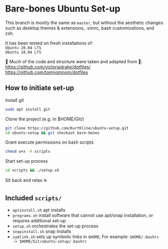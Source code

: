 # Bare-bones Ubuntu Set-up
This branch is mostly the same as `master`, but without the aesthetic changes such as desktop themes & extensions, .vimrc, bash customizations, and zsh.

It has been tested on fresh installations of:  
`Ubuntu 20.04 LTS`  
`Ubuntu 18.04 LTS`

🙌 Much of the code and structure were taken and adapted from 🙌:  
https://github.com/victoriadrake/dotfiles/  
https://github.com/tomnomnom/dotfiles

## How to initiate set-up
Install git  
```sh
sudo apt install git
```

Clone the project (e.g. in $HOME/Git/)
```sh
git clone https://github.com/KurtKline/ubuntu-setup.git
cd ubuntu-setup && git checkout bare-bones 
```

Grant execute permissions on bash scripts  
```sh
chmod u+x -R scripts
```

Start set-up process  
```sh
cd scripts && ./setup.sh
```

Sit back and relax ☕

## Included `scripts/`
- `aptinstall.sh` apt installs
- `programs.sh` install software that cannot use apt/snap installation, or requires additional set-up
- `setup.sh` orchestrates the set-up process
- `snapinstall.sh` snap installs
- `symlink.sh` sets up symbolic links in `$HOME`; For example: `$HOME/.bashrc -> $HOME/Git/ubuntu-setup/.bashrc`
